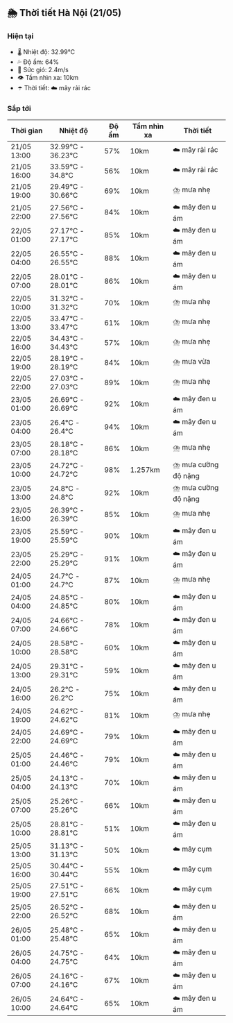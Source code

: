 ## 🌦️ Thời tiết Hà Nội (21/05)

### Hiện tại

- 🌡️ Nhiệt độ: 32.99℃
- 💦 Độ ẩm: 64%
- 💨 Sức gió: 2.4m/s
- 👁️ Tầm nhìn xa: 10km
- ☂️ Thời tiết: ☁️ mây rải rác

### Sắp tới

| Thời gian | Nhiệt độ | Độ ẩm | Tầm nhìn xa | Thời tiết |
| --- | --- | --- | --- | --- |
| 21/05 13:00 | 32.99℃ - 36.23℃ | 57% | 10km | ☁️ mây rải rác |
| 21/05 16:00 | 33.59℃ - 34.8℃ | 56% | 10km | ☁️ mây rải rác |
| 21/05 19:00 | 29.49℃ - 30.66℃ | 69% | 10km | ⛈️ mưa nhẹ |
| 21/05 22:00 | 27.56℃ - 27.56℃ | 84% | 10km | ☁️ mây đen u ám |
| 22/05 01:00 | 27.17℃ - 27.17℃ | 85% | 10km | ☁️ mây đen u ám |
| 22/05 04:00 | 26.55℃ - 26.55℃ | 88% | 10km | ☁️ mây đen u ám |
| 22/05 07:00 | 28.01℃ - 28.01℃ | 86% | 10km | ☁️ mây đen u ám |
| 22/05 10:00 | 31.32℃ - 31.32℃ | 70% | 10km | ⛈️ mưa nhẹ |
| 22/05 13:00 | 33.47℃ - 33.47℃ | 61% | 10km | ⛈️ mưa nhẹ |
| 22/05 16:00 | 34.43℃ - 34.43℃ | 57% | 10km | ⛈️ mưa nhẹ |
| 22/05 19:00 | 28.19℃ - 28.19℃ | 84% | 10km | ⛈️ mưa vừa |
| 22/05 22:00 | 27.03℃ - 27.03℃ | 89% | 10km | ⛈️ mưa nhẹ |
| 23/05 01:00 | 26.69℃ - 26.69℃ | 92% | 10km | ☁️ mây đen u ám |
| 23/05 04:00 | 26.4℃ - 26.4℃ | 94% | 10km | ☁️ mây đen u ám |
| 23/05 07:00 | 28.18℃ - 28.18℃ | 86% | 10km | ⛈️ mưa nhẹ |
| 23/05 10:00 | 24.72℃ - 24.72℃ | 98% | 1.257km | ⛈️ mưa cường độ nặng |
| 23/05 13:00 | 24.8℃ - 24.8℃ | 92% | 10km | ⛈️ mưa cường độ nặng |
| 23/05 16:00 | 26.39℃ - 26.39℃ | 85% | 10km | ⛈️ mưa nhẹ |
| 23/05 19:00 | 25.59℃ - 25.59℃ | 90% | 10km | ☁️ mây đen u ám |
| 23/05 22:00 | 25.29℃ - 25.29℃ | 91% | 10km | ☁️ mây đen u ám |
| 24/05 01:00 | 24.7℃ - 24.7℃ | 87% | 10km | ⛈️ mưa nhẹ |
| 24/05 04:00 | 24.85℃ - 24.85℃ | 80% | 10km | ☁️ mây đen u ám |
| 24/05 07:00 | 24.66℃ - 24.66℃ | 78% | 10km | ☁️ mây đen u ám |
| 24/05 10:00 | 28.58℃ - 28.58℃ | 60% | 10km | ☁️ mây đen u ám |
| 24/05 13:00 | 29.31℃ - 29.31℃ | 59% | 10km | ☁️ mây đen u ám |
| 24/05 16:00 | 26.2℃ - 26.2℃ | 75% | 10km | ☁️ mây đen u ám |
| 24/05 19:00 | 24.62℃ - 24.62℃ | 81% | 10km | ⛈️ mưa nhẹ |
| 24/05 22:00 | 24.69℃ - 24.69℃ | 79% | 10km | ☁️ mây đen u ám |
| 25/05 01:00 | 24.46℃ - 24.46℃ | 79% | 10km | ☁️ mây đen u ám |
| 25/05 04:00 | 24.13℃ - 24.13℃ | 70% | 10km | ☁️ mây đen u ám |
| 25/05 07:00 | 25.26℃ - 25.26℃ | 66% | 10km | ☁️ mây đen u ám |
| 25/05 10:00 | 28.81℃ - 28.81℃ | 51% | 10km | ☁️ mây đen u ám |
| 25/05 13:00 | 31.13℃ - 31.13℃ | 50% | 10km | ☁️ mây cụm |
| 25/05 16:00 | 30.44℃ - 30.44℃ | 55% | 10km | ☁️ mây cụm |
| 25/05 19:00 | 27.51℃ - 27.51℃ | 66% | 10km | ☁️ mây cụm |
| 25/05 22:00 | 26.52℃ - 26.52℃ | 68% | 10km | ☁️ mây đen u ám |
| 26/05 01:00 | 25.48℃ - 25.48℃ | 65% | 10km | ☁️ mây đen u ám |
| 26/05 04:00 | 24.75℃ - 24.75℃ | 64% | 10km | ☁️ mây đen u ám |
| 26/05 07:00 | 24.16℃ - 24.16℃ | 67% | 10km | ☁️ mây đen u ám |
| 26/05 10:00 | 24.64℃ - 24.64℃ | 65% | 10km | ☁️ mây đen u ám |
